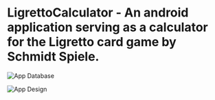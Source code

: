 # LigrettoCalculator - An android application serving as a calculator for the Ligretto card game by Schmidt Spiele.

![App Database](https://drive.google.com/file/d/1jWvpBFXU3DP8MSdYke9gS3eF4k5SmG75/view?usp=sharing)

![App Design](link-to-image)
